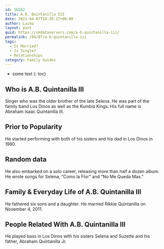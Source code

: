 ```yaml
---
id: 16562
title: A.B. Quintanilla III
date: 2021-04-07T18:26:17+00:00
author: Laima
layout: post
guid: https://ukdataservers.com/a-b-quintanilla-iii/
permalink: /04/07/a-b-quintanilla-iii
tags:
  - Is Married?
  - Is Single?
  - Relationships
category: Family Guides
---
```


* some text
{: toc}


## Who is A.B. Quintanilla III
                  
                  
                  
Singer who was the older brother of the late Selena. He was part of the family band Los Dinos as well as the Kumbia Kings. His full name is Abraham Isaac Quintanilla III. 
                  
              
            
              
            
                
                
                
## Prior to Popularity
                  
                  
                  
He started performing with both of his sisters and his dad in Los Dinos in 1980.
                  
              
            
              
            
                
                
                
## Random data
                  
                  
                  
He also embarked on a solo career, releasing more than half a dozen album. He wrote songs for Selena, &#8220;Como la Flor&#8221; and &#8220;No Me Queda Mas.&#8221;
                  
              
            
              
            
                
                
                
## Family & Everyday Life of A.B. Quintanilla III
                  
                  
                  
He fathered six sons and a daughter. He married Rikkie Quintanilla on November 4, 2011.
                  
              
            
              
            
                
                
                
## People Related With A.B. Quintanilla III
                  
                  
                  
He played bass in Los Dinos with his sisters Selena and Suzette and his father, Abraham Quintanilla Jr.
                  
              
            
              
            
                
              
            
              
              
            
            
              
            
          
          
          